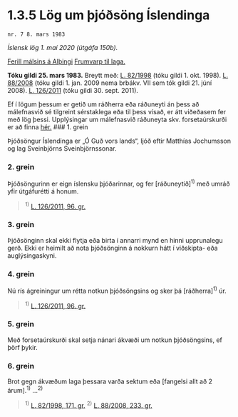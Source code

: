 # 1.3.5 Lög um þjóðsöng Íslendinga

`nr. 7 8. mars 1983`

_Íslensk lög 1. maí 2020 (útgáfa 150b)._

[Ferill málsins á Alþingi](https://www.althingi.is/thingstorf/thingmalalistar-eftir-thingum/ferill/?ltg=105&mnr=97)
[Frumvarp til laga.](https://www.althingi.is/altext/105/s/pdf/0099.pdf)

**Tóku gildi 25. mars 1983.**
Breytt með:
[L. 82/1998](https://althingi.is/altext/stjt/1998.082.html) (tóku gildi 1. okt. 1998).
[L. 88/2008](https://althingi.is/altext/stjt/2008.088.html) (tóku gildi 1. jan. 2009 nema brbákv. VII sem tók gildi 21. júní 2008).
[L. 126/2011](https://althingi.is/altext/stjt/2011.126.html) (tóku gildi 30. sept. 2011).

Ef í lögum þessum er getið um ráðherra eða ráðuneyti án þess að málefnasvið sé tilgreint sérstaklega eða til þess vísað, er átt viðeðasem fer með lög þessi. Upplýsingar um málefnasvið ráðuneyta skv. forsetaúrskurði er að finna [hér.](2018119.md) ### 1. grein

Þjóðsöngur Íslendinga er „Ó Guð vors lands“, ljóð eftir Matthías Jochumsson og lag Sveinbjörns Sveinbjörnssonar.

### 2. grein

Þjóðsöngurinn er eign íslensku þjóðarinnar, og fer [ráðuneytið]<sup>1)</sup> með umráð yfir útgáfurétti á honum.

> <sup>1)</sup> [L. 126/2011, 96. gr.](https://althingi.is/altext/stjt/2011.126.html)

### 3. grein

Þjóðsönginn skal ekki flytja eða birta í annarri mynd en hinni upprunalegu gerð. Ekki er heimilt að nota þjóðsönginn á nokkurn hátt í viðskipta- eða auglýsingaskyni.

### 4. grein

Nú rís ágreiningur um rétta notkun þjóðsöngsins og sker þá [ráðherra]<sup>1)</sup> úr.

> <sup>1)</sup> [L. 126/2011, 96. gr.](https://althingi.is/altext/stjt/2011.126.html)

### 5. grein

Með forsetaúrskurði skal setja nánari ákvæði um notkun þjóðsöngsins, ef þörf þykir.

### 6. grein

Brot gegn ákvæðum laga þessara varða sektum eða [fangelsi allt að 2 árum].<sup>1)</sup> …<sup>2)</sup> 

> <sup>1)</sup> [L. 82/1998, 171. gr.](https://althingi.is/altext/stjt/1998.082.html) <sup>2)</sup> [L. 88/2008, 233. gr.](https://althingi.is/altext/stjt/2008.088.html#G233)
